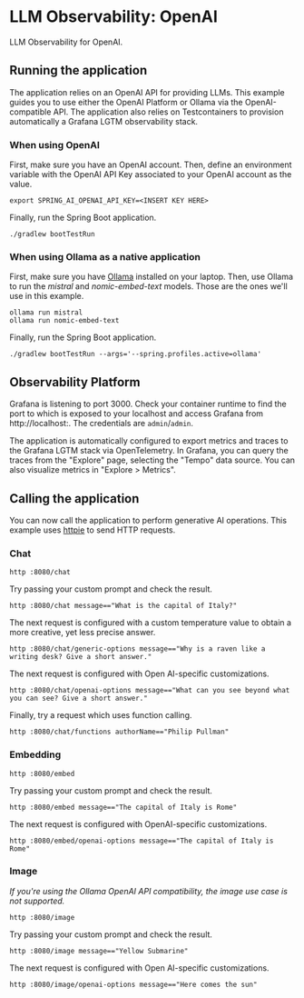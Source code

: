 # LLM Observability: OpenAI

LLM Observability for OpenAI.

## Running the application

The application relies on an OpenAI API for providing LLMs. This example guides you to use either the OpenAI Platform
or Ollama via the OpenAI-compatible API. The application also relies on Testcontainers to provision automatically
a Grafana LGTM observability stack.

### When using OpenAI

First, make sure you have an OpenAI account.
Then, define an environment variable with the OpenAI API Key associated to your OpenAI account as the value.

```shell
export SPRING_AI_OPENAI_API_KEY=<INSERT KEY HERE>
```

Finally, run the Spring Boot application.

```shell
./gradlew bootTestRun
```

### When using Ollama as a native application

First, make sure you have [Ollama](https://ollama.ai) installed on your laptop.
Then, use Ollama to run the _mistral_ and _nomic-embed-text_ models. Those are the ones we'll use in this example.

```shell
ollama run mistral
ollama run nomic-embed-text
```

Finally, run the Spring Boot application.

```shell
./gradlew bootTestRun --args='--spring.profiles.active=ollama'
```

## Observability Platform

Grafana is listening to port 3000. Check your container runtime to find the port to which is exposed to your localhost
and access Grafana from http://localhost:<port>. The credentials are `admin`/`admin`.

The application is automatically configured to export metrics and traces to the Grafana LGTM stack via OpenTelemetry.
In Grafana, you can query the traces from the "Explore" page, selecting the "Tempo" data source. You can also visualize metrics in "Explore > Metrics".

## Calling the application

You can now call the application to perform generative AI operations.
This example uses [httpie](https://httpie.io) to send HTTP requests.

### Chat

```shell
http :8080/chat
```

Try passing your custom prompt and check the result.

```shell
http :8080/chat message=="What is the capital of Italy?"
```

The next request is configured with a custom temperature value to obtain a more creative, yet less precise answer.

```shell
http :8080/chat/generic-options message=="Why is a raven like a writing desk? Give a short answer."
```

The next request is configured with Open AI-specific customizations.

```shell
http :8080/chat/openai-options message=="What can you see beyond what you can see? Give a short answer."
```

Finally, try a request which uses function calling.

```shell
http :8080/chat/functions authorName=="Philip Pullman"
```

### Embedding

```shell
http :8080/embed
```

Try passing your custom prompt and check the result.

```shell
http :8080/embed message=="The capital of Italy is Rome"
```

The next request is configured with OpenAI-specific customizations.

```shell
http :8080/embed/openai-options message=="The capital of Italy is Rome"
```

### Image

_If you're using the Ollama OpenAI API compatibility, the image use case is not supported._

```shell
http :8080/image
```

Try passing your custom prompt and check the result.

```shell
http :8080/image message=="Yellow Submarine"
```

The next request is configured with Open AI-specific customizations.

```shell
http :8080/image/openai-options message=="Here comes the sun"
```
